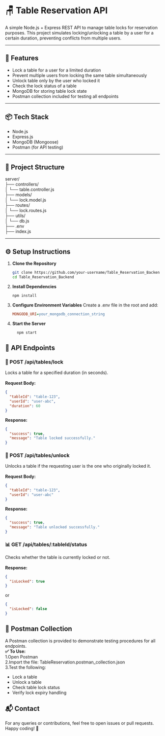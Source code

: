 # 🪑 Table Reservation API

A simple Node.js + Express REST API to manage table locks for reservation purposes. This project simulates locking/unlocking a table by a user for a certain duration, preventing conflicts from multiple users.

---

## 🚀 Features

- Lock a table for a user for a limited duration
- Prevent multiple users from locking the same table simultaneously
- Unlock table only by the user who locked it
- Check the lock status of a table
- MongoDB for storing table lock state
- Postman collection included for testing all endpoints

---

## 📦 Tech Stack

- Node.js
- Express.js
- MongoDB (Mongoose)
- Postman (for API testing)

---

## 📁 Project Structure
server/<br>
├── controllers/<br>
│ └── table.controller.js<br>
├── models/<br>
│ └── lock.model.js<br>
├── routes/<br>
│ └── lock.routes.js<br>
├── utils/<br>
│ └── db.js<br>
├── .env<br>
├── index.js<br>


---

## ⚙️ Setup Instructions

1. **Clone the Repository**
   ```bash
   git clone https://github.com/your-username/Table_Reservation_Backend.git
   cd Table_Reservation_Backend
2. **Install Dependencies**   
   ```bash
   npm install
3. **Configure Environment Variables**
     Create a .env file in the root and add:
   ```ini
   MONGODB_URI=your_mongodb_connection_string
   
4. **Start the Server**
   ```bash
     npm start

## 📡 API Endpoints

### **🔐 POST /api/tables/lock**
Locks a table for a specified duration (in seconds).<br><br>
**Request Body:**
```json
{
  "tableId": "table-123",
  "userId": "user-abc",
  "duration": 60
}
```
**Response:**
```json
{
  "success": true,
  "message": "Table locked successfully."
}
```

### **🔐 POST /api/tables/unlock**
Unlocks a table if the requesting user is the one who originally locked it.<br><br>
**Request Body:**
```json
{
  "tableId": "table-123",
  "userId": "user-abc"
}
```
**Response:**
```json
{
  "success": true,
  "message": "Table unlocked successfully."
}
```

### **📊 GET /api/tables/:tableId/status**
Checks whether the table is currently locked or not.<br><br>
**Response:**
```json
{
  "isLocked": true
}
```
or
```json
{
  "isLocked": false
}
```

## 🧪 Postman Collection
A Postman collection is provided to demonstrate testing procedures for all endpoints.<br>
**✅ To Use:** <br>
1.Open Postman<br>
2.Import the file: TableReservation.postman_collection.json<br>
3.Test the following:<br>
   - Lock a table
   - Unlock a table
   - Check table lock status
   - Verify lock expiry handling

## 📬 Contact
For any queries or contributions, feel free to open issues or pull requests. Happy coding! 🎉
